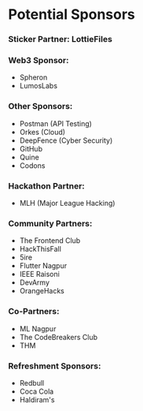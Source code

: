 # Potential Sponsors

### Sticker Partner: LottieFiles

### Web3 Sponsor: 
- Spheron
- LumosLabs

### Other Sponsors:
- Postman (API Testing)
- Orkes (Cloud)
- DeepFence (Cyber Security)
- GitHub
- Quine
- Codons 

### Hackathon Partner:
- MLH (Major League Hacking)

### Community Partners:
- The Frontend Club
- HackThisFall
- 5ire
- Flutter Nagpur
- IEEE Raisoni
- DevArmy
- OrangeHacks

### Co-Partners:
- ML Nagpur
- The CodeBreakers Club
- THM

### Refreshment Sponsors:
- Redbull
- Coca Cola
- Haldiram's
